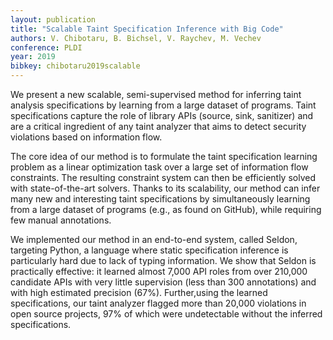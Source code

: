```yaml
---
layout: publication
title: "Scalable Taint Specification Inference with Big Code"
authors: V. Chibotaru, B. Bichsel, V. Raychev, M. Vechev
conference: PLDI
year: 2019
bibkey: chibotaru2019scalable
---
```

We present a new scalable, semi-supervised method for inferring
taint analysis specifications by learning from a large dataset of programs.
Taint specifications capture the role of library APIs (source, sink, sanitizer)
and are a critical ingredient of any taint analyzer that aims to detect
security violations based on information flow.

The core idea of our method
is to formulate the taint specification learning problem as a linear
optimization task over a large set of information flow constraints.
The resulting constraint system can then be efficiently solved with
state-of-the-art solvers. Thanks to its scalability, our method can infer
many new and interesting taint specifications by simultaneously learning from
a large dataset of programs (e.g., as found on GitHub), while requiring 
few manual annotations.

We implemented our method in an end-to-end system,
called Seldon, targeting Python, a language where static specification
inference is particularly hard due to lack of typing information.
We show that Seldon is practically effective: it learned almost 7,000 API
roles from over 210,000 candidate APIs with very little supervision
(less than 300 annotations) and with high estimated precision (67%).
Further,using the learned specifications, our taint analyzer flagged more than
20,000 violations in open source projects, 97% of which were
undetectable without the inferred specifications.